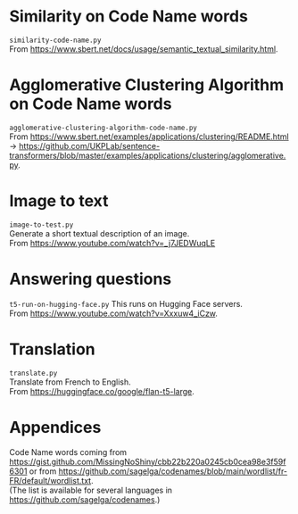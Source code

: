 
# Similarity on Code Name words
`similarity-code-name.py`  
From https://www.sbert.net/docs/usage/semantic_textual_similarity.html.

# Agglomerative Clustering Algorithm on Code Name words
`agglomerative-clustering-algorithm-code-name.py`  
From https://www.sbert.net/examples/applications/clustering/README.html → https://github.com/UKPLab/sentence-transformers/blob/master/examples/applications/clustering/agglomerative.py.

# Image to text
`image-to-test.py`  
Generate a short textual description of an image.  
From https://www.youtube.com/watch?v=_j7JEDWuqLE

# Answering questions
`t5-run-on-hugging-face.py` 
This runs on Hugging Face servers.  
From https://www.youtube.com/watch?v=Xxxuw4_iCzw.

# Translation
`translate.py`  
Translate from French to English.  
From https://huggingface.co/google/flan-t5-large.

# Appendices
Code Name words coming from https://gist.github.com/MissingNoShiny/cbb22b220a0245cb0cea98e3f59f6301 or from https://github.com/sagelga/codenames/blob/main/wordlist/fr-FR/default/wordlist.txt.  
(The list is available for several languages in https://github.com/sagelga/codenames.)

